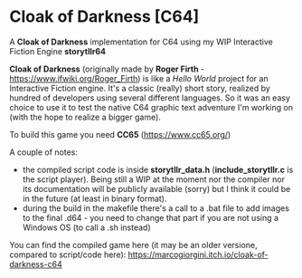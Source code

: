 # Cloak of Darkness [C64]
A **Cloak of Darkness** implementation for C64 using my WIP Interactive Fiction Engine **storytllr64**

**Cloak of Darkness** (originally made by **Roger Firth** - https://www.ifwiki.org/Roger_Firth) is like a *Hello World* project for an Interactive Fiction engine. It's a classic (really) short story, realized by hundred of developers using several different languages. So it was an easy choice to use it to test the native C64 graphic text adventure I'm working on (with the hope to realize a bigger game).

To build this game you need **CC65** (https://www.cc65.org/)

A couple of notes: 
  - the compiled script code is inside **storytllr_data.h** (**include_storytllr.c** is the script player). Being still a WIP at the moment nor the compiler nor its documentation will be publicly available (sorry) but I think it could be in the future (at least in binary format).
  - during the build in the makefile there's a call to a .bat file to add images to the final .d64 - you need to change that part if you are not using a Windows OS (to call a .sh instead)

You can find the compiled game here (it may be an older versione, compared to script/code here): https://marcogiorgini.itch.io/cloak-of-darkness-c64
